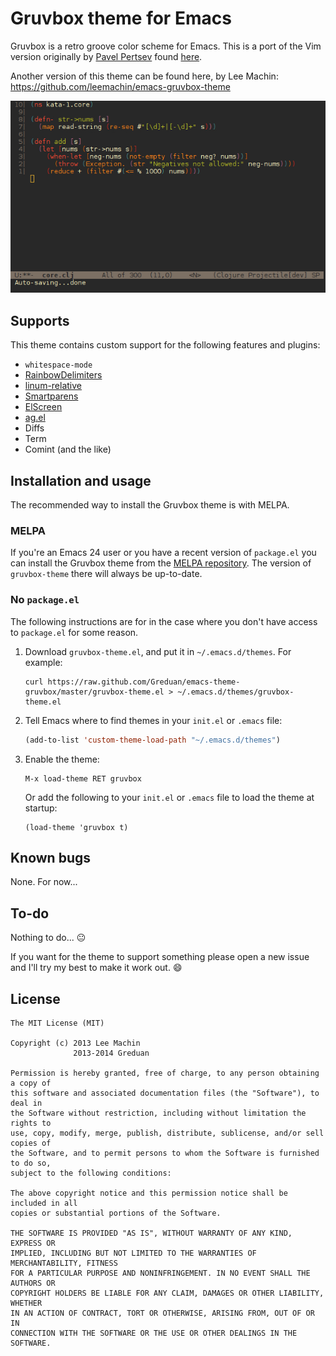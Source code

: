 # Gruvbox theme for Emacs

Gruvbox is a retro groove color scheme for Emacs. This is a port of the Vim
version originally by [Pavel Pertsev](https://github.com/morhetz) found
[here](https://github.com/morhetz/gruvbox).

Another version of this theme can be found here, by Lee Machin:
<https://github.com/leemachin/emacs-gruvbox-theme>

![Gruvbox theme screenshot](/screenshot.jpg "Gruvbox theme screenshot")


## Supports

This theme contains custom support for the following features and plugins:

- `whitespace-mode`
- [RainbowDelimiters](http://www.emacswiki.org/emacs/RainbowDelimiters)
- [linum-relative](https://github.com/emacsmirror/linum-relative)
- [Smartparens](https://github.com/Fuco1/smartparens)
- [ElScreen](https://github.com/knu/elscreen)
- [ag.el](https://github.com/Wilfred/ag.el)
- Diffs
- Term
- Comint (and the like)

## Installation and usage

The recommended way to install the Gruvbox theme is with MELPA.

### MELPA

If you're an Emacs 24 user or you have a recent version of `package.el` you can
install the Gruvbox theme from the [MELPA
repository](http://melpa.milkbox.net/#/gruvbox-theme). The version of
`gruvbox-theme` there will always be up-to-date.

### No `package.el`

The following instructions are for in the case where you don't have access to
`package.el` for some reason.

1. Download `gruvbox-theme.el`, and put it in `~/.emacs.d/themes`. For example:
   ```shell
   curl https://raw.github.com/Greduan/emacs-theme-gruvbox/master/gruvbox-theme.el > ~/.emacs.d/themes/gruvbox-theme.el
   ```

1. Tell Emacs where to find themes in your `init.el` or `.emacs` file:
   ```lisp
   (add-to-list 'custom-theme-load-path "~/.emacs.d/themes")
   ```

1. Enable the theme:
   ```
   M-x load-theme RET gruvbox
   ```
   Or add the following to your `init.el` or `.emacs` file to load the theme at startup:
   ```
   (load-theme 'gruvbox t)
   ```


## Known bugs

None. For now...


## To-do

Nothing to do... :neutral_face:

If you want for the theme to support something please open a new issue and I'll
try my best to make it work out. :smile:


## License

```
The MIT License (MIT)

Copyright (c) 2013 Lee Machin
              2013-2014 Greduan

Permission is hereby granted, free of charge, to any person obtaining a copy of
this software and associated documentation files (the "Software"), to deal in
the Software without restriction, including without limitation the rights to
use, copy, modify, merge, publish, distribute, sublicense, and/or sell copies of
the Software, and to permit persons to whom the Software is furnished to do so,
subject to the following conditions:

The above copyright notice and this permission notice shall be included in all
copies or substantial portions of the Software.

THE SOFTWARE IS PROVIDED "AS IS", WITHOUT WARRANTY OF ANY KIND, EXPRESS OR
IMPLIED, INCLUDING BUT NOT LIMITED TO THE WARRANTIES OF MERCHANTABILITY, FITNESS
FOR A PARTICULAR PURPOSE AND NONINFRINGEMENT. IN NO EVENT SHALL THE AUTHORS OR
COPYRIGHT HOLDERS BE LIABLE FOR ANY CLAIM, DAMAGES OR OTHER LIABILITY, WHETHER
IN AN ACTION OF CONTRACT, TORT OR OTHERWISE, ARISING FROM, OUT OF OR IN
CONNECTION WITH THE SOFTWARE OR THE USE OR OTHER DEALINGS IN THE SOFTWARE.
```

